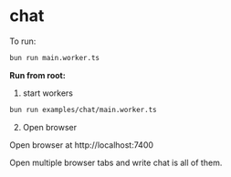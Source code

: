 # chat

To run:

```bash
bun run main.worker.ts
```

**Run from root:**

1. start workers

```bash
bun run examples/chat/main.worker.ts
```

2. Open browser

Open browser at http://localhost:7400

Open multiple browser tabs and write chat is all of them.
